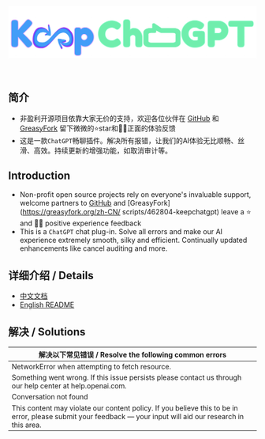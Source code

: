 <br><br>

<center><p align="center"><img src="./assets/KeepChatGPT.png" width="750"></img></p></center>

<br>

## 简介

- 非盈利开源项目依靠大家无价的支持，欢迎各位伙伴在 [GitHub](https://github.com/xcanwin/KeepChatGPT/) 和 [GreasyFork](https://greasyfork.org/zh-CN/scripts/462804-keepchatgpt) 留下微微的⭐️star和👍🏻正面的体验反馈
- 这是一款```ChatGPT```畅聊插件。解决所有报错，让我们的AI体验无比顺畅、丝滑、高效。持续更新的增强功能，如取消审计等。

## Introduction

- Non-profit open source projects rely on everyone's invaluable support, welcome partners to [GitHub](https://github.com/xcanwin/KeepChatGPT/) and [GreasyFork](https://greasyfork.org/zh-CN/ scripts/462804-keepchatgpt) leave a ⭐️ and 👍🏻 positive experience feedback
- This is a ```ChatGPT``` chat plug-in. Solve all errors and make our AI experience extremely smooth, silky and efficient. Continually updated enhancements like cancel auditing and more.

## 详细介绍 / Details

- [中文文档](https://github.com/xcanwin/KeepChatGPT/blob/main/README_CN.md)
- [English README](https://github.com/xcanwin/KeepChatGPT/blob/main/README_EN.md)

## 解决 / Solutions

| 解决以下常见错误 / Resolve the following common errors |
| --- |
| NetworkError when attempting to fetch resource. |
| Something went wrong. If this issue persists please contact us through our help center at help.openai.com. |
| Conversation not found |
| This content may violate our content policy. If you believe this to be in error, please submit your feedback — your input will aid our research in this area. |
